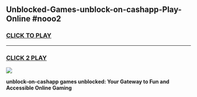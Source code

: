
## Unblocked-Games-unblock-on-cashapp-Play-Online #nooo2
<h3>
<a href="https://news.freeplayer.one?title=unblock-on-cashapp&ref=3">CLICK TO PLAY</a></h3>
<hr>

<h3>
<a href="https://news.freeplayer.one?title=unblock-on-cashapp&ref=3">CLICK 2 PLAY</a>
  
</h3>

<a href="https://news.freeplayer.one?title=unblock-on-cashapp&ref=3"><img src="https://clearcache.store/games.png"></a>


**unblock-on-cashapp games unblocked: Your Gateway to Fun and Accessible Online Gaming**
